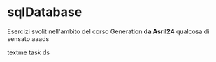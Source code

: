 # sqlDatabase

Esercizi svolit nell'ambito del corso Generation **da Asril24**
qualcosa di sensato aaads

textme task
ds
